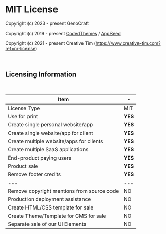 # MIT License

Copyright (c) 2023 - present GenoCraft

Copyright (c) 2019 - present [CodedThemes](https://codedthemes.com/) / [AppSeed](http://appseed.us/)

Copyright (c) 2021 - present Creative Tim (https://www.creative-tim.com?ref=nr-license)

<br />

## Licensing Information

<br />

| Item | - |
| ---------------------------------- | --- |
| License Type | MIT  |
| Use for print | **YES** |
| Create single personal website/app | **YES** |
| Create single website/app for client | **YES** |
| Create multiple website/apps for clients | **YES** |
| Create multiple SaaS applications | **YES** |
| End-product paying users | **YES** |
| Product sale | **YES** |
| Remove footer credits | **YES** |
| --- | --- |
| Remove copyright mentions from source code | NO |
| Production deployment assistance | NO |
| Create HTML/CSS template for sale | NO |
| Create Theme/Template for CMS for sale | NO |
| Separate sale of our UI Elements | NO |

<br />

